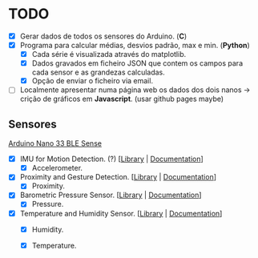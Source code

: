 # TODO  
- [x] Gerar dados de todos os sensores do Arduino. (**C**)
- [x] Programa para calcular médias, desvios padrão, max e min. (**Python**)
    - [x] Cada série é visualizada através do matplotlib.
    - [x] Dados gravados em ficheiro JSON que contem os campos para cada sensor e as grandezas calculadas.
    - [x] Opção de enviar o ficheiro via email.
- [ ] Localmente apresentar numa página web os dados dos dois nanos -> crição de gráficos em **Javascript**. (usar github pages maybe)  

## Sensores
[Arduino Nano 33 BLE Sense](https://docs.arduino.cc/hardware/nano-33-ble-sense)  

- [x] IMU for Motion Detection. (?) [[Library](https://www.arduino.cc/reference/en/libraries/arduino_lsm9ds1/) | [Documentation](https://docs.arduino.cc/tutorials/nano-33-ble-sense/imu-accelerometer)]
    - [x] Accelerometer.
- [x] Proximity and Gesture Detection. [[Library](https://www.arduino.cc/reference/en/libraries/arduino_apds9960/) | [Documentation](https://docs.arduino.cc/tutorials/nano-33-ble-sense/gesture-sensor)]
    - [x] Proximity.
- [x] Barometric Pressure Sensor. [[Library](https://www.arduino.cc/reference/en/libraries/arduino_lps22hb/) | [Documentation](https://docs.arduino.cc/tutorials/nano-33-ble-sense/barometric-sensor)]
    - [x] Pressure.
- [x] Temperature and Humidity Sensor. [[Library](https://www.arduino.cc/reference/en/libraries/arduino_hts221/) | [Documentation](https://docs.arduino.cc/tutorials/nano-33-ble-sense/humidity-and-temperature-sensor)]
    - [x] Humidity.
    - [X] Temperature.

